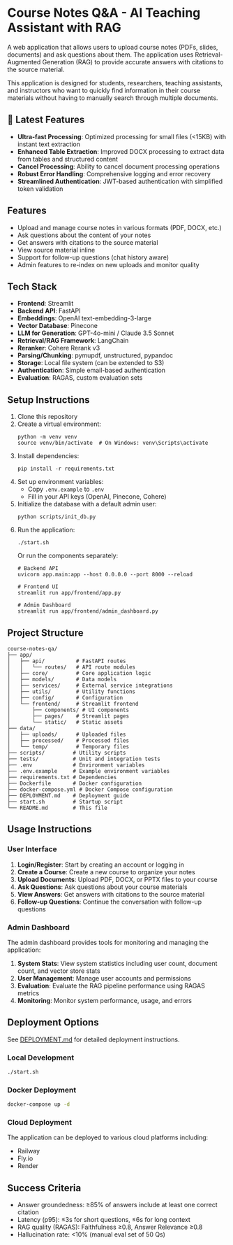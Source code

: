 # Course Notes Q&A - AI Teaching Assistant with RAG

A web application that allows users to upload course notes (PDFs, slides, documents) and ask questions about them. The application uses Retrieval-Augmented Generation (RAG) to provide accurate answers with citations to the source material.

This application is designed for students, researchers, teaching assistants, and instructors who want to quickly find information in their course materials without having to manually search through multiple documents.

## 🚀 Latest Features

- **Ultra-fast Processing**: Optimized processing for small files (<15KB) with instant text extraction
- **Enhanced Table Extraction**: Improved DOCX processing to extract data from tables and structured content
- **Cancel Processing**: Ability to cancel document processing operations
- **Robust Error Handling**: Comprehensive logging and error recovery
- **Streamlined Authentication**: JWT-based authentication with simplified token validation

## Features

- Upload and manage course notes in various formats (PDF, DOCX, etc.)
- Ask questions about the content of your notes
- Get answers with citations to the source material
- View source material inline
- Support for follow-up questions (chat history aware)
- Admin features to re-index on new uploads and monitor quality

## Tech Stack

- **Frontend**: Streamlit
- **Backend API**: FastAPI
- **Embeddings**: OpenAI text-embedding-3-large
- **Vector Database**: Pinecone
- **LLM for Generation**: GPT-4o-mini / Claude 3.5 Sonnet
- **Retrieval/RAG Framework**: LangChain
- **Reranker**: Cohere Rerank v3
- **Parsing/Chunking**: pymupdf, unstructured, pypandoc
- **Storage**: Local file system (can be extended to S3)
- **Authentication**: Simple email-based authentication
- **Evaluation**: RAGAS, custom evaluation sets

## Setup Instructions

1. Clone this repository
2. Create a virtual environment:
   ```
   python -m venv venv
   source venv/bin/activate  # On Windows: venv\Scripts\activate
   ```
3. Install dependencies:
   ```
   pip install -r requirements.txt
   ```
4. Set up environment variables:
   - Copy `.env.example` to `.env`
   - Fill in your API keys (OpenAI, Pinecone, Cohere)
5. Initialize the database with a default admin user:
   ```
   python scripts/init_db.py
   ```
6. Run the application:
   ```
   ./start.sh
   ```
   Or run the components separately:
   ```
   # Backend API
   uvicorn app.main:app --host 0.0.0.0 --port 8000 --reload
   
   # Frontend UI
   streamlit run app/frontend/app.py
   
   # Admin Dashboard
   streamlit run app/frontend/admin_dashboard.py
   ```

## Project Structure

```
course-notes-qa/
├── app/
│   ├── api/          # FastAPI routes
│   │   └── routes/   # API route modules
│   ├── core/         # Core application logic
│   ├── models/       # Data models
│   ├── services/     # External service integrations
│   ├── utils/        # Utility functions
│   ├── config/       # Configuration
│   └── frontend/     # Streamlit frontend
│       ├── components/ # UI components
│       ├── pages/    # Streamlit pages
│       └── static/   # Static assets
├── data/
│   ├── uploads/      # Uploaded files
│   ├── processed/    # Processed files
│   └── temp/         # Temporary files
├── scripts/         # Utility scripts
├── tests/           # Unit and integration tests
├── .env             # Environment variables
├── .env.example     # Example environment variables
├── requirements.txt # Dependencies
├── Dockerfile       # Docker configuration
├── docker-compose.yml # Docker Compose configuration
├── DEPLOYMENT.md    # Deployment guide
├── start.sh         # Startup script
└── README.md        # This file
```

## Usage Instructions

### User Interface

1. **Login/Register**: Start by creating an account or logging in
2. **Create a Course**: Create a new course to organize your notes
3. **Upload Documents**: Upload PDF, DOCX, or PPTX files to your course
4. **Ask Questions**: Ask questions about your course materials
5. **View Answers**: Get answers with citations to the source material
6. **Follow-up Questions**: Continue the conversation with follow-up questions

### Admin Dashboard

The admin dashboard provides tools for monitoring and managing the application:

1. **System Stats**: View system statistics including user count, document count, and vector store stats
2. **User Management**: Manage user accounts and permissions
3. **Evaluation**: Evaluate the RAG pipeline performance using RAGAS metrics
4. **Monitoring**: Monitor system performance, usage, and errors

## Deployment Options

See [DEPLOYMENT.md](DEPLOYMENT.md) for detailed deployment instructions.

### Local Development

```bash
./start.sh
```

### Docker Deployment

```bash
docker-compose up -d
```

### Cloud Deployment

The application can be deployed to various cloud platforms including:
- Railway
- Fly.io
- Render

## Success Criteria

- Answer groundedness: ≥85% of answers include at least one correct citation
- Latency (p95): ≤3s for short questions, ≤6s for long context
- RAG quality (RAGAS): Faithfulness ≥0.8, Answer Relevance ≥0.8
- Hallucination rate: <10% (manual eval set of 50 Qs)
